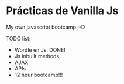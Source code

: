 # Prácticas de Vanilla Js

My own javascript bootcamp ;-D

TODO list:
 - Wordle en Js. DONE!
 - Js inbuilt methods
 - AJAX
 - APIs
 - 12 hour bootcamp!!!
 
